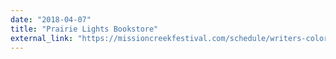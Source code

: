 ```yaml
---
date: "2018-04-07"
title: "Prairie Lights Bookstore"
external_link: "https://missioncreekfestival.com/schedule/writers-color-reading-series-curated-kundiman/"
---
```

